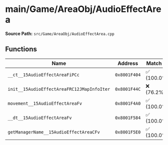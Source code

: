 # main/Game/AreaObj/AudioEffectArea

**Source Path:** `src/Game/AreaObj/AudioEffectArea.cpp`

## Functions

| Name | Address | Match % |
|------|---------|---------|
| `__ct__15AudioEffectAreaFiPCc` | `0x8001F404` | :white_check_mark: (100.0%) |
| `init__15AudioEffectAreaFRC12JMapInfoIter` | `0x8001F44C` | :x: (76.2%) |
| `movement__15AudioEffectAreaFv` | `0x8001F4A0` | :white_check_mark: (100.0%) |
| `__dt__15AudioEffectAreaFv` | `0x8001F584` | :white_check_mark: (100.0%) |
| `getManagerName__15AudioEffectAreaCFv` | `0x8001F5E0` | :white_check_mark: (100.0%) |